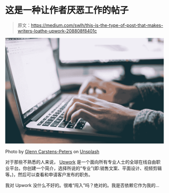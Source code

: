 # 这是一种让作者厌恶工作的帖子

> 原文：<https://medium.com/swlh/this-is-the-type-of-post-that-makes-writers-loathe-upwork-208808f8401c>

![](img/4c6c39e135328e98b10d78dd53b254d0.png)

Photo by [Glenn Carstens-Peters](https://unsplash.com/@glenncarstenspeters?utm_source=medium&utm_medium=referral) on [Unsplash](https://unsplash.com?utm_source=medium&utm_medium=referral)

对于那些不熟悉的人来说， [Upwork](https://www.upwork.com/) 是一个面向所有专业人士的全球在线自由职业平台。你创建一个简介，选择所说的“专业”(即:销售文案、平面设计、视频剪辑等。)，然后可以查看和申请客户发布的职务。

我对 Upwork 没什么不好的。很难“闯入”吗？绝对的。我是否依赖它作为我的…
